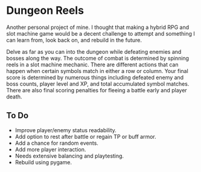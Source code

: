 # Dungeon Reels

Another personal project of mine. I thought that making a hybrid RPG and slot machine game would be a decent challenge to attempt and something I can learn from, look back on, and rebuild in the future.

Delve as far as you can into the dungeon while defeating enemies and bosses along the way. The outcome of combat is determined by spinning reels in a slot machine mechanic. There are different actions that can happen when certain symbols match in either a row or column. Your final score is determined by numerous things including defeated enemy and boss counts, player level and XP, and total accumulated symbol matches. There are also final scoring penalties for fleeing a battle early and player death.


## **To Do**

- Improve player/enemy status readability.
- Add option to rest after battle or regain TP or buff armor.
- Add a chance for random events.
- Add more player interaction.
- Needs extensive balancing and playtesting.
- Rebuild using pygame.
